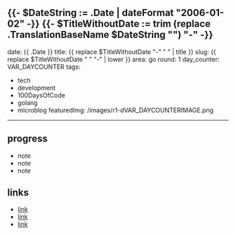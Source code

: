{{- $DateString := .Date | dateFormat "2006-01-02" -}}
{{- $TitleWithoutDate := trim (replace .TranslationBaseName $DateString "") "-" -}}
---
date: {{ .Date }}
title: {{ replace $TitleWithoutDate "-" " " | title }}
slug: {{ replace $TitleWithoutDate " " "-" | lower }}
area: go
round: 1
day_counter: VAR_DAYCOUNTER
tags:
  - tech
  - development
  - 100DaysOfCode
  - golang
  - microblog
featuredImg: /images/r1-dVAR_DAYCOUNTERIMAGE.png
---

## progress

- note
- note
- note

## links

- [link](github.com)
- [link](github.com)
- [link](github.com)
